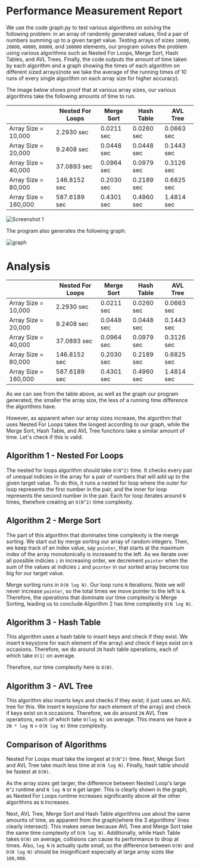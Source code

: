 # Performance Measurement Report

We use the code graph.py to test various algorithms on solving the following problem: in an array of randomly generated values, find a pair of numbers summing up to a given target value. Testing arrays of sizes `10000`, `20000`, `40000`, `80000`, and `160000` elements, our program solves the problem using various algorithms such as Nested For Loops, Merge Sort, Hash Tables, and AVL Trees. Finally, the code outputs the amount of time taken by each algorithm and a graph showing the times of each algorithm on different sized arrays(note we take the average of the running times of 10 runs of every single algorithm on each array size for higher accuracy).

The image below shows proof that at various array sizes, our various algorithms take the following amounts of time to run.

| | Nested For Loops | Merge Sort | Hash Table | AVL Tree
--- | --- | --- | --- | ---
Array Size = 10,000 | 2.2930 sec | 0.0211 sec | 0.0260 sec | 0.0663 sec
Array Size = 20,000 | 9.2408 sec | 0.0448 sec | 0.0448 sec | 0.1443 sec
Array Size = 40,000 | 37.0893 sec | 0.0964 sec | 0.0979 sec | 0.3126 sec
Array Size = 80,000 | 146.8152 sec | 0.2030 sec | 0.2189 sec | 0.6825 sec
Array Size = 160,000 | 587.6189 sec | 0.4301 sec | 0.4960 sec | 1.4814 sec

![Screenshot 1](https://github.com/user-attachments/assets/8f5f3796-8cb8-4735-a766-d4ce3768dbb5)

The program also generates the following graph:

![graph](https://github.com/user-attachments/assets/8cce9440-cc5a-4108-9326-4b99d972f5bb)

# Analysis
| | Nested For Loops | Merge Sort | Hash Table | AVL Tree
--- | --- | --- | --- | ---
Array Size = 10,000 | 2.2930 sec | 0.0211 sec | 0.0260 sec | 0.0663 sec
Array Size = 20,000 | 9.2408 sec | 0.0448 sec | 0.0448 sec | 0.1443 sec
Array Size = 40,000 | 37.0893 sec | 0.0964 sec | 0.0979 sec | 0.3126 sec
Array Size = 80,000 | 146.8152 sec | 0.2030 sec | 0.2189 sec | 0.6825 sec
Array Size = 160,000 | 587.6189 sec | 0.4301 sec | 0.4960 sec | 1.4814 sec

As we can see from the table above, as well as the graph our program generated, the smaller the array size, the less of a running time difference the algorithms have.

However, as apparent when our array sizes increase, the algorithm that uses Nested For Loops takes the longest according to our graph, while the Merge Sort, Hash Table, and AVL Tree functions take a similar amount of time. Let's check if this is valid.

## Algorithm 1 - Nested For Loops
The nested for loops algorithm should take `O(N^2)` time. 
It checks every pair of unequal indicies in the array for a pair of numbers that will add up to the given target value. To do this, it runs a nested for loop where the outer for loop represents the first number in the pair, and the inner for loop represents the second number in the pair. Each for loop iterates around `N` times, therefore creating an `O(N^2)` time complexity.

## Algorithm 2 - Merge Sort
The part of this algorithm that dominates time complexity is the merge sorting. We start out by merge sorting our array of random integers. Then, we keep track of an index value, say `pointer`, that starts at the maximum index of the array monotonically is increased to the left. As we iterate over all possible indicies `i` in increasing order, we decrement `pointer` when the sum of the values at indicies `i` and `pointer` in our sorted array become too big for our target value.

Merge sorting runs in `O(N log N)`. Our loop runs `N` iterations. Note we will never increase `pointer`, so the total times we move pointer to the left is `N`. Therefore, the operations that dominate our time complexity is Merge Sorting, leading us to conclude Algorithm 2 has time complexity `O(N log N)`.

## Algorithm 3 - Hash Table
This algorithm uses a hash table to insert keys and check if they exist. We insert `N` keys(one for each element of the array) and check if keys exist on `N` occasions. Therefore, we do around `2N` hash table operations, each of which take `O(1)` on average. 

Therefore, our time complexity here is `O(N)`.

## Algorithm 3 - AVL Tree
This algorithm also inserts keys and checks if they exist; it just uses an AVL tree for this. We insert `N` keys(one for each element of the array) and check if keys exist on `N` occasions. Therefore, we do around `2N` AVL Tree operations, each of which take `O(log N)` on average. This means we have a `2N * log N` = `O(N log N)` time complexity.

## Comparison of Algorithms
Nested For Loops must take the longest at `O(N^2)` time. Next, Merge Sort and AVL Tree take much less time at `O(N log N)`.
Finally, hash table should be fastest at `O(N)`. 

As the array sizes get larger, the difference between Nested Loop's large `N^2` runtime and `N log N` or `N` get larger. This is clearly shown in the graph, as Nested For Loops runtime increases significantly above all the other algorithms as `N` increases.

Next, AVL Tree, Merge Sort and Hash Table algorithms use about the same amounts of time, as apparent from the graph(where the 3 algorithms' lines clearly intersect). This makes sense because AVL Tree and Merge Sort take the same time complexity of `O(N log N)`. Additionally, while Hash Table takes `O(N)` on average, collisions can cause its performance to drop at times. Also, `log N` is actually quite small, so the difference between `O(N)` and `O(N log N)` should be insignificant especially at large array sizes like `160,000`.
